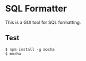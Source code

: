 # SQL Formatter

This is a GUI tool for SQL formatting.  


## Test

```
$ npm install -g mocha
$ mocha
```
